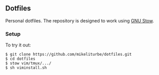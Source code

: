 ## Dotfiles
Personal dotfiles. The repository is designed to work using [GNU Stow](https://www.gnu.org/software/stow/).

### Setup
To try it out:

    $ git clone https://github.com/mikeliturbe/dotfiles.git
    $ cd dotfiles
    $ stow vim/tmux/.../
    $ sh viminstall.sh
